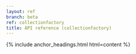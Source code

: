 ```yaml
---
layout: ref
branch: beta
ref: collectionfactory
title: API reference (collectionfactory)
---
```

{% include anchor_headings.html html=content %}